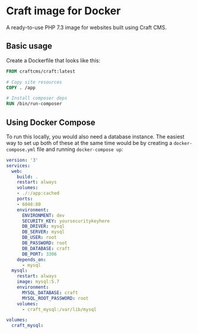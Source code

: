 # Craft image for Docker

A ready-to-use PHP 7.3 image for websites built using Craft CMS.


## Basic usage

Create a Dockerfile that looks like this:

```dockerfile
FROM craftcms/craft:latest

# Copy site resources
COPY . /app

# Install composer deps
RUN /bin/run-composer
```


## Using Docker Compose

To run this locally, you would also need a database instance. The
easiest way to set up both of these at the same time would be by
creating a `docker-compose.yml` file and running `docker-compose up`:

```yaml
version: '3'
services:
  web:
    build: .
    restart: always
    volumes:
    - ./:/app:cached
    ports:
    - 6048:80
    environment:
      ENVIRONMENT: dev
      SECURITY_KEY: yoursecuritykeyhere
      DB_DRIVER: mysql
      DB_SERVER: mysql
      DB_USER: root
      DB_PASSWORD: root
      DB_DATABASE: craft
      DB_PORT: 3306
    depends_on:
      - mysql
  mysql:
    restart: always
    image: mysql:5.7
    environment:
      MYSQL_DATABASE: craft
      MYSQL_ROOT_PASSWORD: root
    volumes:
      - craft_mysql:/var/lib/mysql

volumes:
  craft_mysql:
```
